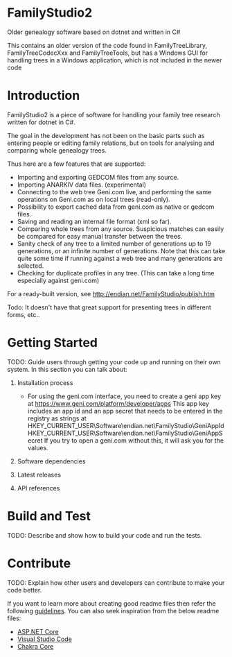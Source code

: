 # FamilyStudio2
Older genealogy software based on dotnet and written in C# 

This contains an older version of the code found in FamilyTreeLibrary, FamilyTreeCodecXxx and FamilyTreeTools, but has a Windows GUI for handling trees in a Windows application, which is not included in the newer code

# Introduction
FamilyStudio2 is a piece of software for handling your family tree research written for dotnet in C#.

The goal in the development has not been on the basic parts such as entering people or 
editing family relations, but on tools for analysing and comparing whole genealogy trees.

Thus here are a few features that are supported:
- Importing and exporting GEDCOM files from any source.
- Importing ANARKIV data files. (experimental)
- Connecting to the web tree Geni.com live, and performing the same operations on Geni.com as on local trees (read-only).
- Possibility to export cached data from geni.com as native or gedcom files.
- Saving and reading an internal file format (xml so far).
- Comparing whole trees from any source. Suspicious matches can easily be compared for easy manual transfer between the trees.
- Sanity check of any tree to a limited number of generations up to 19 generations, or an infinite number of generations. 
  Note that this can take quite some time if running against a web tree and many generations are selected.
- Checking for duplicate profiles in any tree. (This can take a long time especially against geni.com)

For a ready-built version, see http://endian.net/FamilyStudio/publish.htm

Todo: It doesn't have that great support for presenting trees in different forms, etc..

# Getting Started
TODO: Guide users through getting your code up and running on their own system. In this section you can talk about:
1.	Installation process

    - For using the geni.com interface, you need to create a geni app key at https://www.geni.com/platform/developer/apps
      This app key  includes an app id and an app secret that needs to be entered in the registry as strings at 
            HKEY_CURRENT_USER\\Software\\endian.net\\FamilyStudio\\GeniAppId
            HKEY_CURRENT_USER\\Software\\endian.net\\FamilyStudio\\GeniAppSecret
      If you try to open a geni.com without this, it will ask you for the values. 

2.	Software dependencies
3.	Latest releases
4.	API references

# Build and Test
TODO: Describe and show how to build your code and run the tests. 

# Contribute
TODO: Explain how other users and developers can contribute to make your code better. 

If you want to learn more about creating good readme files then refer the following [guidelines](https://www.visualstudio.com/en-us/docs/git/create-a-readme). You can also seek inspiration from the below readme files:
- [ASP.NET Core](https://github.com/aspnet/Home)
- [Visual Studio Code](https://github.com/Microsoft/vscode)
- [Chakra Core](https://github.com/Microsoft/ChakraCore)
